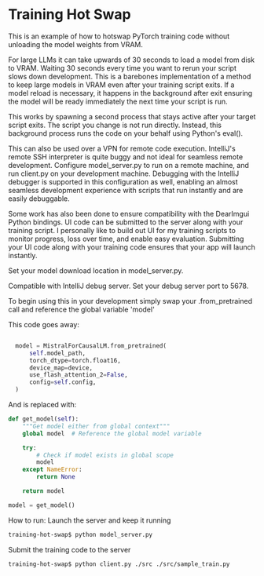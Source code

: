 # Training Hot Swap

This is an example of how to hotswap PyTorch training code without unloading the model weights from VRAM.

For large LLMs it can take upwards of 30 seconds to load a model from disk to VRAM. Waiting 30 seconds every time you want to rerun your script slows down development. This is a barebones implementation of a method to keep large models in VRAM even after your training script exits. If a model reload is necessary, it happens in the background after exit ensuring the model will be ready immediately the next time your script is run.

This works by spawning a second process that stays active after your target script exits. The script you change is not run directly. Instead, this background process runs the code on your behalf using Python's eval().

This can also be used over a VPN for remote code execution. IntelliJ's remote SSH interpreter is quite buggy and not ideal for seamless remote development. Configure model_server.py to run on a remote machine, and run client.py on your development machine. Debugging with the IntelliJ debugger is supported in this configuration as well, enabling an almost seamless development experience with scripts that run instantly and are easily debuggable.

Some work has also been done to ensure compatibility with the DearImgui Python bindings. UI code can be submitted to the server along with your training script. I personally like to build out UI for my training scripts to monitor progress, loss over time, and enable easy evaluation. Submitting your UI code along with your training code ensures that your app will launch instantly.

Set your model download location in model_server.py.

Compatible with IntelliJ debug server. Set your debug server port to 5678.

To begin using this in your development simply swap your .from_pretrained call and reference the global variable 'model'

This code goes away:
```python

  model = MistralForCausalLM.from_pretrained(
      self.model_path,
      torch_dtype=torch.float16,
      device_map=device,
      use_flash_attention_2=False,
      config=self.config,
  )
```

And is replaced with:
```python
def get_model(self):
    """Get model either from global context"""
    global model  # Reference the global model variable

    try:
        # Check if model exists in global scope
        model
    except NameError:
        return None

    return model

model = get_model()
```

How to run:
Launch the server and keep it running
```bash
training-hot-swap$ python model_server.py 
```
Submit the training code to the server
```bash
training-hot-swap$ python client.py ./src ./src/sample_train.py
```
